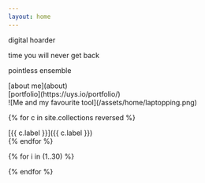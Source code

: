 ```yaml
---
layout: home
---
```


<div class="boxes">

<div class="box box2">

digital hoarder

time you will never get back

pointless ensemble

</div>

<div class="about box">
[about me](about)
</div>

<div class="portfolio box">
[portfolio](https://uys.io/portfolio/)
</div>

<div class="box megabox">
![Me and my favourite tool](/assets/home/laptopping.png)
</div>



{% for c in site.collections reversed %}
<div class="{{ c.label }} box">
[{{ c.label }}]({{ c.label }})
</div>
{% endfor %}

{% for i in (1..30) %}

<div class="box"></div>

{% endfor %}

</div>

